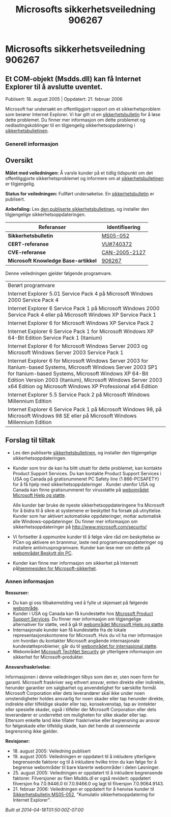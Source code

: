 ﻿---
title: Microsofts sikkerhetsveiledning 906267
TOCTitle: "906267"
ms:assetid: "906267"
ms:mtpsurl: https://technet.microsoft.com/nb-NO/library/906267(v=Security.10)
ms:contentKeyID: 61230795
ms.date: 04/18/2014
mtps_version: v=Security.10
ms.translationtype: HT
---

# Microsofts sikkerhetsveiledning 906267

## Et COM-objekt (Msdds.dll) kan få Internet Explorer til å avslutte uventet.

Publisert: 18. august 2005 | Oppdatert: 21. februar 2006

Microsoft har undersøkt en offentliggjort rapport om et sikkerhetsproblem som berører Internet Explorer. Vi har gitt ut en [sikkerhetsbulletin](http://go.microsoft.com/fwlink/?linkid=50690) for å løse dette problemet. Du finner mer informasjon om dette problemet og nedlastingskoblinger til en tilgjengelig sikkerhetsoppdatering i [sikkerhetsbulletinen](http://go.microsoft.com/fwlink/?linkid=50690).

### Generell informasjon

## Oversikt

**Målet med veiledningen:** Å varsle kunder på et tidlig tidspunkt om det offentliggjorte sikkerhetsproblemet og informere om at [sikkerhetsbulletinen](http://go.microsoft.com/fwlink/?linkid=50690) er tilgjengelig.

**Status for veiledningen:** Fullført undersøkelse. En [sikkerhetsbulletin](http://go.microsoft.com/fwlink/?linkid=50690) er publisert.

**Anbefaling:** Les [den publiserte sikkerhetsbulletinen](http://go.microsoft.com/fwlink/?linkid=50690), og installer den tilgjengelige sikkerhetsoppdateringen.

<table>
<thead>
<tr class="header">
<th>Referanser</th>
<th>Identifisering</th>
</tr>
</thead>
<tbody>
<tr class="odd">
<td><strong>Sikkerhetsbulletin</strong></td>
<td><a href="http://go.microsoft.com/fwlink/?linkid=50690">MS05-052</a></td>
</tr>
<tr class="even">
<td><strong>CERT-referanse</strong></td>
<td><a href="http://www.kb.cert.org/vuls/id/740372">VU#740372</a></td>
</tr>
<tr class="odd">
<td><strong>CVE-referanse</strong></td>
<td><a href="http://www.cve.mitre.org/cgi-bin/cvename.cgi?name=can-2005-2127">CAN-2005-2127</a></td>
</tr>
<tr class="even">
<td><strong>Microsoft Knowledge Base-artikkel</strong></td>
<td><a href="http://support.microsoft.com/kb/906267">906267</a></td>
</tr>
</tbody>
</table>


Denne veiledningen gjelder følgende programvare.

<table>
<tbody>
<tr class="odd">
<td>Berørt programvare</td>
</tr>
<tr class="even">
<td>Internet Explorer 5.01 Service Pack 4 på Microsoft Windows 2000 Service Pack 4</td>
</tr>
<tr class="odd">
<td>Internet Explorer 6 Service Pack 1 på Microsoft Windows 2000 Service Pack 4 eller på Microsoft Windows XP Service Pack 1</td>
</tr>
<tr class="even">
<td>Internet Explorer 6 for Microsoft Windows XP Service Pack 2</td>
</tr>
<tr class="odd">
<td>Internet Explorer 6 Service Pack 1 for Microsoft Windows XP 64-Bit Edition Service Pack 1 (Itanium)</td>
</tr>
<tr class="even">
<td>Internet Explorer 6 for Microsoft Windows Server 2003 og Microsoft Windows Server 2003 Service Pack 1</td>
</tr>
<tr class="odd">
<td>Internet Explorer 6 for Microsoft Windows Server 2003 for Itanium-based Systems, Microsoft Windows Server 2003 SP1 for Itanium-based Systems, Microsoft Windows XP 64-Bit Edition Version 2003 (Itanium), Microsoft Windows Server 2003 x64 Edition og Microsoft Windows XP Professional x64 Edition</td>
</tr>
<tr class="even">
<td>Internet Explorer 5.5 Service Pack 2 på Microsoft Windows Millennium Edition</td>
</tr>
<tr class="odd">
<td>Internet Explorer 6 Service Pack 1 på Microsoft Windows 98, på Microsoft Windows 98 SE eller på Microsoft Windows Millennium Edition</td>
</tr>
</tbody>
</table>


## Forslag til tiltak

  - Les den publiserte [sikkerhetsbulletinen](http://go.microsoft.com/fwlink/?linkid=50690), og installer den tilgjengelige sikkerhetsoppdateringen.
  - Kunder som tror de kan ha blitt utsatt for dette problemet, kan kontakte Product Support Services. Du kan kontakte Product Support Services i USA og Canada på gratisnummeret PC Safety line (1 866-PCSAFETY) for å få hjelp med sikkerhetsoppdateringer . Kunder utenfor USA og Canada kan finne gratisnummeret for virusstøtte på [webområdet Microsoft Hjelp og støtte](http://support.microsoft.com/security/).  
      
    Alle kunder bør bruke de nyeste sikkerhetsoppdateringene fra Microsoft for å bidra til å sikre at systemene er beskyttet fra forsøk på utnyttelse. Kunder som har aktivert automatiske oppdateringer, mottar automatisk alle Windows-oppdateringer. Du finner mer informasjon om sikkerhetsoppdateringer på <http://www.microsoft.com/security/>
  - Vi fortsetter å oppmuntre kunder til å følge våre råd om beskyttelse av PCen og aktivere en brannmur, laste ned programvareoppdateringer og installere antivirusprogramvare. Kunder kan lese mer om dette på [webområdet Beskytt din PC](http://www.microsoft.com/protect).
  - Kunder kan finne mer informasjon om sikkerhet på Internett på[hjemmesiden for Microsoft-sikkerhet](http://www.microsoft.com/security).

### Annen informasjon

**Ressurser:**

  - Du kan gi oss tilbakemelding ved å fylle ut skjemaet på følgende [webområde](https://support.microsoft.com/common/survey.aspx?scid=sw;en;1257&amp;showpage=1&amp;ws=technet&amp;sd=tech).
  - Kunder i USA og Canada kan få kundestøtte hos [Microsoft Product Support Services](http://go.microsoft.com/fwlink/?linkid=21131). Du finner mer informasjon om tilgjengelige alternativer for støtte, ved å gå til [webområdet Microsoft Hjelp og støtte](http://support.microsoft.com/).
  - Internasjonale kunder kan få kundestøtte fra de lokale representasjonskontorene for Microsoft. Hvis du vil ha mer informasjon om hvordan du kontakter Microsoft angående internasjonale kundestøtteproblemer, går du til [webområdet for internasjonal støtte](http://go.microsoft.com/fwlink/?linkid=21155).
  - Webområdet [Microsoft TechNet Security](http://go.microsoft.com/fwlink/?linkid=21132) gir ytterligere informasjon om sikkerhet for Microsoft-produkter.

**Ansvarsfraskrivelse:**

Informasjonen i denne veiledningen tilbys som den er, uten noen form for garanti. Microsoft fraskriver seg ethvert ansvar, enten direkte eller indirekte, herunder garantier om salgbarhet og anvendelighet for særskilte formål. Microsoft Corporation eller dets leverandører skal ikke under noen omstendigheter holdes ansvarlig for noen skader eller tap herunder direkte, indirekte eller tilfeldige skader eller tap, konsekvenstap, tap av inntekter eller spesielle skader, også i tilfeller der Microsoft Corporation eller dets leverandører er underrettet om muligheten for slike skader eller tap. Ettersom enkelte land ikke tillater fraskrivelse eller begrensning av ansvar for følgeskade eller tilfeldig skade, kan det hende at ovennevnte begrensning ikke gjelder.

**Revisjoner:**

  - 18\. august 2005: Veiledning publisert
  - 19\. august 2005: Veiledningen er oppdatert til å inkludere ytterligere begrensende faktorer og til å inkludere hvilke trinn du kan følge for å begrense webområder til bare klarerte webområder i delen Løsninger.
  - 25\. august 2005: Veiledningen er oppdatert til å inkludere begrensende faktorer. Filversjoner av filen Msdds.dl er også revidert: oppdatert filversjon fra 7.0.9446.0 til 7.0.9466.0 og lagt til filversjon 7.0.9064.9143.
  - 21\. februar 2006: Veiledningen er oppdatert for å henvise kunder til [Sikkerhetsbulletin MS05-052](http://go.microsoft.com/fwlink/?linkid=50690), "Kumulativ sikkerhetsoppdatering for Internet Explorer".

*Built at 2014-04-18T01:50:00Z-07:00*

